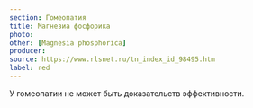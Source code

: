 ```yaml
---
section: Гомеопатия
title: Магнезиа фосфорика
photo: 
other: [Magnesia phosphorica]
producer: 
source: https://www.rlsnet.ru/tn_index_id_98495.htm
label: red
---
```


У гомеопатии не может быть доказательств эффективности.
